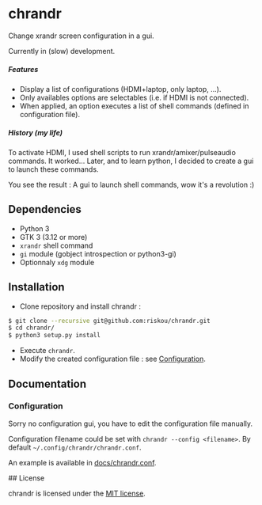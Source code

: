 # chrandr

Change xrandr screen configuration in a gui.

Currently in (slow) development.

##### Features

- Display a list of configurations (HDMI+laptop, only laptop, ...).
- Only availables options are selectables (i.e. if HDMI is not connected).
- When applied, an option executes a list of shell commands (defined in configuration file).

##### History (my life)

To activate HDMI, I used shell scripts to run xrandr/amixer/pulseaudio commands. It worked...
Later, and to learn python, I decided to create a gui to launch these commands.

You see the result : A gui to launch shell commands, wow it's a revolution :)

## Dependencies

- Python 3
- GTK 3 (3.12 or more)
- `xrandr` shell command
- `gi` module (gobject introspection or python3-gi)
- Optionnaly `xdg` module

## Installation

- Clone repository and install chrandr :
```sh
$ git clone --recursive git@github.com:riskou/chrandr.git
$ cd chrandr/
$ python3 setup.py install
```
- Execute `chrandr`.
- Modify the created configuration file : see [Configuration](#configuration).

## Documentation

### Configuration

Sorry no configuration gui, you have to edit the configuration file manually.

Configuration filename could be set with `chrandr --config <filename>`.
By default `~/.config/chrandr/chrandr.conf`.

An example is available in [docs/chrandr.conf](docs/chrandr.conf).

## License

chrandr is licensed under the [MIT license](LICENSE).
